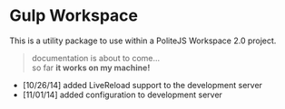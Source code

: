 Gulp Workspace
==============

This is a utility package to use within a PoliteJS Workspace 2.0 project.

> documentation is about to come...  
> so far **it works on my machine!**

* [10/26/14] added LiveReload support to the development server
* [11/01/14] added configuration to development server
